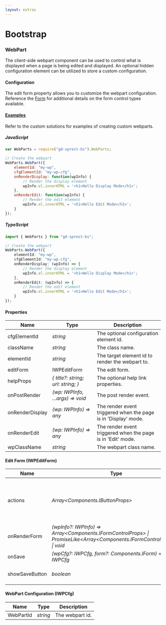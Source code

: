 ```yaml
---
layout: extras
---
```

# Bootstrap

### WebPart
The client-side webpart component can be used to control what is displayed when a page is being edited and displayed. An optional hidden configuration element can be utilized to store a custom configuration.

#### Configuration
The edit form property allows you to customize the webpart configuration. Reference the [Form](/extras/bs/components/form) for additional details on the form control types available.

#### [Examples](/examples/solutions)
Refer to the custom solutions for examples of creating custom webparts.

##### JavaScript
```js
var WebParts = require("gd-sprest-bs").WebParts;

// Create the webpart
WebParts.WebPart({
    elementId: "my-wp",
    cfgElementId: "my-wp-cfg",
    onRenderDisplay: function(wpInfo) {
        // Render the display element
        wpInfo.el.innerHTML = '<h1>Hello Display Mode</h1>';
    },
    onRenderEdit: function(wpInfo) {
        // Render the edit element
        wpInfo.el.innerHTML = '<h1>Hello Edit Mode</h1>';
    }
});
```

##### TypeScript
```ts
import { WebParts } from "gd-sprest-bs";

// Create the webpart
WebParts.WebPart({
    elementId: "my-wp",
    cfgElementId: "my-wp-cfg",
    onRenderDisplay: (wpInfo) => {
        // Render the display element
        wpInfo.el.innerHTML = '<h1>Hello Display Mode</h1>';
    },
    onRenderEdit: (wpInfo) => {
        // Render the edit element
        wpInfo.el.innerHTML = '<h1>Hello Edit Mode</h1>';
    }
});
```

#### Properties

| Name | Type | Description |
| --- | --- | --- |
| cfgElementId | _string_ | The optional configuration element id. |
| className | _string_ | The class name. |
| elementId | _string_ | The target element id to render the webpart to. |
| editForm | IWPEditForm | The edit form. |
| helpProps | _{ title?: string; url: string; }_ | The optional help link properties. |
| onPostRender | _(wp: IWPInfo, ...args) => void_ | The post render event. |
| onRenderDisplay | _(wp: IWPInfo) => any_ | The render event triggered when the page is in 'Display' mode. |
| onRenderEdit | _(wp: IWPInfo) => any_ | The render event triggered when the page is in 'Edit' mode. |
| wpClassName | _string_ | The webpart class name. |

#### Edit Form (IWPEditForm)

| Name | Type | Description |
| --- | --- | --- |
| actions | _Array&lt;Components.IButtonProps&gt;_ | The form action buttons displayed in the footer of the modal. |
| onRenderForm | _(wpInfo?: IWPInfo) => Array&lt;Components.IFormControlProps&gt; \| PromiseLike&lt;Array&lt;Components.IFormControlProps&gt;&gt; \| void_ | The render form event. |
| onSave | _(wpCfg?: IWPCfg, form?: Components.IForm) => IWPCfg_ | The save event. |
| showSaveButton | _boolean_ | True to hide the save button. |

#### WebPart Configuration (IWPCfg)

| Name | Type | Description |
| --- | --- | --- |
| WebPartId | _string_ | The webpart id. |